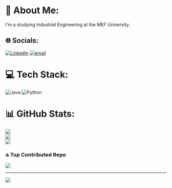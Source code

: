 # 💫 About Me:
I'm a studying Industrial Engineering at the MEF University.<br>


## 🌐 Socials:
[![LinkedIn](https://img.shields.io/badge/LinkedIn-%230077B5.svg?logo=linkedin&logoColor=white)](https://linkedin.com/in/ardafirat1281) [![email](https://img.shields.io/badge/Email-D14836?logo=gmail&logoColor=white)](mailto:ardafirat375) 

# 💻 Tech Stack:
![Java](https://img.shields.io/badge/java-%23ED8B00.svg?style=for-the-badge&logo=openjdk&logoColor=white) ![Python](https://img.shields.io/badge/python-3670A0?style=for-the-badge&logo=python&logoColor=ffdd54)
# 📊 GitHub Stats:
![](https://github-readme-stats.vercel.app/api?username=ardaf13&theme=gotham&hide_border=false&include_all_commits=false&count_private=false)<br/>
![](https://github-readme-streak-stats.herokuapp.com/?user=ardaf13&theme=gotham&hide_border=false)<br/>
![](https://github-readme-stats.vercel.app/api/top-langs/?username=ardaf13&theme=gotham&hide_border=false&include_all_commits=false&count_private=false&layout=compact)

### 🔝 Top Contributed Repo
![](https://github-contributor-stats.vercel.app/api?username=ardaf13&limit=5&theme=dark&combine_all_yearly_contributions=true)

---
[![](https://visitcount.itsvg.in/api?id=ardaf13&icon=0&color=0)](https://visitcount.itsvg.in)

<!-- Proudly created with GPRM ( https://gprm.itsvg.in ) -->
